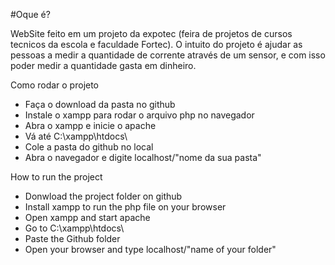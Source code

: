 #Oque é?

WebSite feito em um projeto da expotec (feira de projetos de cursos tecnicos da escola  e faculdade Fortec). O intuito do projeto é ajudar as pessoas a medir a quantidade de corrente através de um sensor, e com isso poder medir a quantidade gasta em dinheiro.



Como rodar o projeto

- Faça o download da pasta no github
- Instale o xampp para rodar o arquivo php no navegador
- Abra o xampp e inicie o apache 
- Vá até C:\xampp\htdocs\
- Cole a pasta do github no local 
- Abra o navegador e digite localhost/"nome da sua pasta"



How to run the project

- Donwload the project folder on github
- Install xampp to run the php file on your browser 
- Open xampp and start apache 
- Go to C:\xampp\htdocs\
- Paste the Github folder 
- Open your browser and type localhost/"name of your folder"